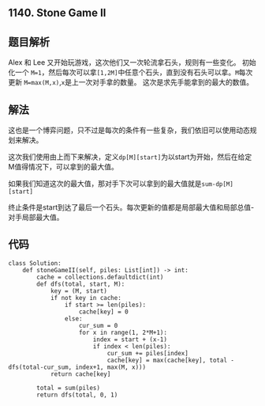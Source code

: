 ## 1140. Stone Game II

## 题目解析
Alex 和 Lee 又开始玩游戏，这次他们又一次轮流拿石头，规则有一些变化。
初始化一个 `M=1`，然后每次可以拿`[1,2M]`中任意个石头，直到没有石头可以拿。`M`每次更新 `M=max(M,x)`,`x`是上一次对手拿的数量。
这次是求先手能拿到的最大的数值。

## 解法
这也是一个博弈问题，只不过是每次的条件有一些复杂，我们依旧可以使用动态规划来解决。

这次我们使用由上而下来解决，定义`dp[M][start]`为以start为开始，然后在给定M值得情况下，可以拿到的最大值。

如果我们知道这次的最大值，那对手下次可以拿到的最大值就是`sum-dp[M][start]`

终止条件是start到达了最后一个石头。每次更新的值都是局部最大值和局部总值-对手局部最大值。

## 代码
```
class Solution:
    def stoneGameII(self, piles: List[int]) -> int:
        cache = collections.defaultdict(int)
        def dfs(total, start, M):
            key = (M, start)
            if not key in cache:
                if start >= len(piles):
                    cache[key] = 0
                else:
                    cur_sum = 0
                    for x in range(1, 2*M+1):
                        index = start + (x-1)
                        if index < len(piles):
                            cur_sum += piles[index]
                            cache[key] = max(cache[key], total - dfs(total-cur_sum, index+1, max(M, x)))
            return cache[key]
        
        total = sum(piles)
        return dfs(total, 0, 1)
```


